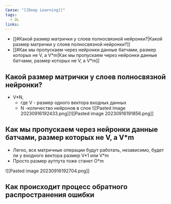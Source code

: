 ```yaml
---
Связи: "[[Deep Learning]]"
tags:
  - DL
links:
---
```

- [[#Какой размер матрички у слоев полносвязной нейронки?|Какой размер матрички у слоев полносвязной нейронки?]]
- [[#Как мы пропускаем через нейронки данные батчами, размер которых не V, а V\*m|Как мы пропускаем через нейронки данные батчами, размер которых не V, а V\*m]]


## Какой размер матрички у слоев полносвязной нейронки?
- V*N, 
	- где V - размер одного вектора входных данных
	- N -количество нейронов в слое
![[Pasted image 20230916192433.png]]![[Pasted image 20230916191856.png]]


## Как мы пропускаем через нейронки данные батчами, размер которых не V, а V\*m
- Легко, все матричные операции будут работать, независимо, будет ли у входного вектора размер V\*1 или V\*m
- Просто размер аутпута тоже станет O\*m

![[Pasted image 20230916192704.png]]


## Как происходит процесс обратного распространения ошибки








